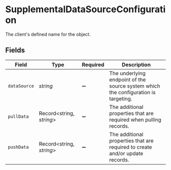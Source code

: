 # SupplementalDataSourceConfiguration

The client's defined name for the object.


## Fields

| Field                                                                               | Type                                                                                | Required                                                                            | Description                                                                         |
| ----------------------------------------------------------------------------------- | ----------------------------------------------------------------------------------- | ----------------------------------------------------------------------------------- | ----------------------------------------------------------------------------------- |
| `dataSource`                                                                        | *string*                                                                            | :heavy_minus_sign:                                                                  | The underlying endpoint of the source system which the configuration is targeting.  |
| `pullData`                                                                          | Record<string, *string*>                                                            | :heavy_minus_sign:                                                                  | The additional properties that are required when pulling records.                   |
| `pushData`                                                                          | Record<string, *string*>                                                            | :heavy_minus_sign:                                                                  | The additional properties that are required to create and/or update records.        |